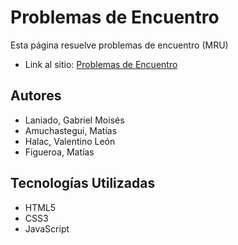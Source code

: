 # Problemas de Encuentro
Esta página resuelve problemas de encuentro (MRU)
* Link al sitio: [Problemas de Encuentro](https://gabriellaniado.github.io/Proyecto2024-LaniadoGabriel-AmuchasteguiMatias-HalacValentino-FigueroaMatias/)

## Autores
* Laniado, Gabriel Moisés
* Amuchastegui, Matías
* Halac, Valentino León
* Figueroa, Matías

## Tecnologías Utilizadas
* HTML5
* CSS3
* JavaScript

